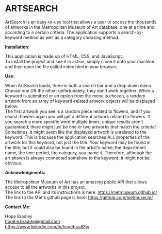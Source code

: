 <h1>ARTSEARCH</h1>

ArtSearch is an easy-to-use tool that allows a user to access the thousands of artworks in the Metropolitan Museum of Art database, one at a time and according to a certain criteria. The application supports a search-by-keyword method as well as a category choosing method.

<strong>Installation:</strong>

This application is made up of HTML, CSS, and JavaScript.
<br>
To install the project and see it in action, simply clone it onto your machine and then open the file called index.html in your browser. 

<strong>Use:</strong>

When ArtSearch loads, there is both a search bar and a drop down menu. Choose one OR the other; unfortunately, they don't work together. When a keyword is submitted or an option from the menu is chosen, a random artwork from an array of keyword-related artwork objects will be displayed below.
<br>
The first artwork you see is a random piece related to flowers, and if you search flowers again you will get a different artwork related to flowers. If you search a more specific word multiple times, unique results aren't guaranteed; there might just be one or two artworks that match the criteria!
<br>
Sometimes, it might seem like the displayed artwork is unrelated to the keyword. This is because the application searches ALL properties of the artwork for this keyword, not just the title. Your keyword may be found in the title, but it could also be found in the artist's name, the department name, the time period, the category, you name it. Therefore, although the art shown is always connected somehow to the keyword, it might not be obvious.

<strong>Acknowledgments:</strong>

The Metropolitan Museum of Art has an amazing public API that allows access to all the artworks in this project.
<br>
The link to the API and its instructions is here: https://metmuseum.github.io/
<br>
The link to the Met's github page is here: https://github.com/metmuseum/

<strong>Contact Me:</strong>

Hope Bradley
<br>
hope.e.bradley@gmail.com
<br>
https://www.linkedin.com/in/hopebradl3y/